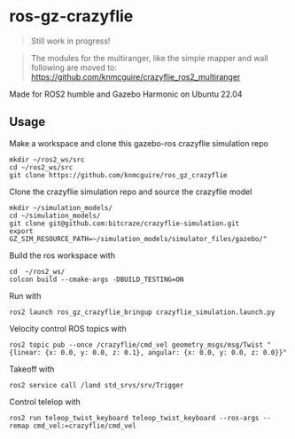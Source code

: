 # ros-gz-crazyflie

> Still work in progress!

> The modules for the multiranger, like the simple mapper and wall following are moved to: https://github.com/knmcguire/crazyflie_ros2_multiranger

Made for ROS2 humble and Gazebo Harmonic on Ubuntu 22.04

## Usage

Make a workspace and clone this gazebo-ros crazyflie simulation repo

    mkdir ~/ros2_ws/src
    cd ~/ros2_ws/src
    git clone https://github.com/knmcguire/ros_gz_crazyflie


Clone the crazyflie simulation repo and source the crazyflie model

    mkdir ~/simulation_models/
    cd ~/simulation_models/
    git clone git@github.com:bitcraze/crazyflie-simulation.git
    export GZ_SIM_RESOURCE_PATH=~/simulation_models/simulator_files/gazebo/"

Build the ros workspace with

    cd  ~/ros2_ws/
    colcon build --cmake-args -DBUILD_TESTING=ON

Run with

    ros2 launch ros_gz_crazyflie_bringup crazyflie_simulation.launch.py

Velocity control ROS topics with

    ros2 topic pub --once /crazyflie/cmd_vel geometry_msgs/msg/Twist "{linear: {x: 0.0, y: 0.0, z: 0.1}, angular: {x: 0.0, y: 0.0, z: 0.0}}"

Takeoff with

    ros2 service call /land std_srvs/srv/Trigger

Control telelop with

    ros2 run teleop_twist_keyboard teleop_twist_keyboard --ros-args --remap cmd_vel:=crazyflie/cmd_vel


